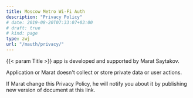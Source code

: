 ```yaml
---
title: Moscow Metro Wi-Fi Auth
description: "Privacy Policy"
# date: 2019-08-20T07:33:07+03:00
# draft: true
# kind: page
type: zwj
url: "/mauth/privacy/"
---
```


{{< param Title >}} app is developed and supported by Marat Saytakov.

Application or Marat doesn't collect or store private data or user actions.

If Marat change this Privacy Policy, he will notify you about it by publishing new version of document at this link.
